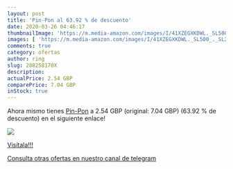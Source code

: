 ```yaml
---
layout: post
title: 'Pin-Pon al 63.92 % de descuento'
date: 2020-03-26 04:46:17
thumbnailImage: 'https://m.media-amazon.com/images/I/41XZEGXKDWL._SL500_._SL200_.jpg'
images: [ 'https://m.media-amazon.com/images/I/41XZEGXKDWL._SL500_._SL200_.jpg' ]
comments: true
category: ofertas
author: ring
slug: 288258170X
description:
actualPrice: 2.54 GBP
comparePrice: 7.04 GBP
inStock: true
---
```


Ahora mismo tienes [Pin-Pon](https://www.amazon.com/dp/288258170X/?tag=redken08-20) a 2.54 GBP (original: 7.04 GBP) (63.92 %  de descuento) en el siguiente enlace!

[![](https://m.media-amazon.com/images/I/41XZEGXKDWL._SL500_._SL200_.jpg)](https://www.amazon.com/dp/288258170X/?tag=redken08-20)

[Visítala!!!](https://www.amazon.com/dp/288258170X/?tag=redken08-20)

[Consulta otras ofertas en nuestro canal de telegram](https://t.me/s/ofertas25)
